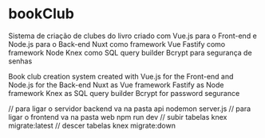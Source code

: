 # bookClub


Sistema de criação de clubes do livro criado com Vue.js para o Front-end e Node.js para o Back-end
Nuxt como framework Vue
Fastify como framework Node
Knex como SQL query builder
Bcrypt para segurança de senhas

Book club creation system created with Vue.js for the Front-end and Node.js for the Back-end
Nuxt as Vue framework
Fastify as Node framework
Knex as SQL query builder
Bcrypt for password segurance

// para ligar o servidor backend va na pasta api
    nodemon server.js
// para ligar o frontend va na pasta web
    npm run dev
// subir tabelas
    knex migrate:latest
// descer tabelas
    knex migrate:down
